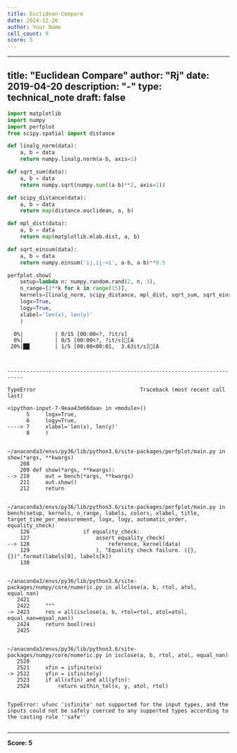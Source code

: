 ```yaml
---
title: Euclidean-Compare
date: 2024-12-26
author: Your Name
cell_count: 9
score: 5
---
```


---
title: "Euclidean Compare"
author: "Rj"
date: 2019-04-20
description: "-"
type: technical_note
draft: false
---

```python
import matplotlib
import numpy
import perfplot
from scipy.spatial import distance
```


```python
def linalg_norm(data):
    a, b = data
    return numpy.linalg.norm(a-b, axis=1)
```


```python
def sqrt_sum(data):
    a, b = data
    return numpy.sqrt(numpy.sum((a-b)**2, axis=1))
```


```python
def scipy_distance(data):
    a, b = data
    return map(distance.euclidean, a, b)
```


```python
def mpl_dist(data):
    a, b = data
    return map(matplotlib.mlab.dist, a, b)

```


```python
def sqrt_einsum(data):
    a, b = data
    return numpy.einsum('ij,ij->i', a-b, a-b)**0.5
```


```python
perfplot.show(
    setup=lambda n: numpy.random.rand(2, n, 3),
    n_range=[2**k for k in range(15)],
    kernels=[linalg_norm, scipy_distance, mpl_dist, sqrt_sum, sqrt_einsum],
    logx=True,
    logy=True,
    xlabel='len(x), len(y)'
    )
```

      0%|          | 0/15 [00:00<?, ?it/s]
      0%|          | 0/5 [00:00<?, ?it/s][A
     20%|██        | 1/5 [00:00<00:01,  3.63it/s][A



    ---------------------------------------------------------------------------

    TypeError                                 Traceback (most recent call last)

    <ipython-input-7-9eaa43e66daa> in <module>()
          5     logx=True,
          6     logy=True,
    ----> 7     xlabel='len(x), len(y)'
          8     )


    ~/anaconda3/envs/py36/lib/python3.6/site-packages/perfplot/main.py in show(*args, **kwargs)
        208 
        209 def show(*args, **kwargs):
    --> 210     out = bench(*args, **kwargs)
        211     out.show()
        212     return


    ~/anaconda3/envs/py36/lib/python3.6/site-packages/perfplot/main.py in bench(setup, kernels, n_range, labels, colors, xlabel, title, target_time_per_measurement, logx, logy, automatic_order, equality_check)
        126                 if equality_check:
        127                     assert equality_check(
    --> 128                         reference, kernel(data)
        129                     ), "Equality check failure. ({}, {})".format(labels[0], labels[k])
        130 


    ~/anaconda3/envs/py36/lib/python3.6/site-packages/numpy/core/numeric.py in allclose(a, b, rtol, atol, equal_nan)
       2421 
       2422     """
    -> 2423     res = all(isclose(a, b, rtol=rtol, atol=atol, equal_nan=equal_nan))
       2424     return bool(res)
       2425 


    ~/anaconda3/envs/py36/lib/python3.6/site-packages/numpy/core/numeric.py in isclose(a, b, rtol, atol, equal_nan)
       2520 
       2521     xfin = isfinite(x)
    -> 2522     yfin = isfinite(y)
       2523     if all(xfin) and all(yfin):
       2524         return within_tol(x, y, atol, rtol)


    TypeError: ufunc 'isfinite' not supported for the input types, and the inputs could not be safely coerced to any supported types according to the casting rule ''safe''



```python

```


---
**Score: 5**